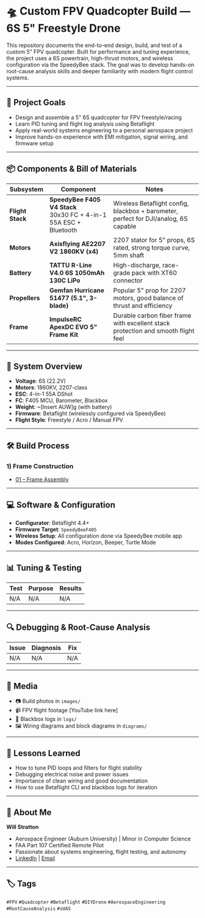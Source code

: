 # 🛸 Custom FPV Quadcopter Build — 6S 5" Freestyle Drone

This repository documents the end-to-end design, build, and test of a custom 5" FPV quadcopter. Built for performance and tuning experience, the project uses a 6S powertrain, high-thrust motors, and wireless configuration via the SpeedyBee stack. The goal was to develop hands-on root-cause analysis skills and deeper familiarity with modern flight control systems.

---

## 📌 Project Goals

- Design and assemble a 5" 6S quadcopter for FPV freestyle/racing
- Learn PID tuning and flight log analysis using Betaflight
- Apply real-world systems engineering to a personal aerospace project
- Improve hands-on experience with EMI mitigation, signal wiring, and firmware setup

---

## 📦 Components & Bill of Materials

| Subsystem       | Component                                                                                                       | Notes                                                                                     |
|-----------------|------------------------------------------------------------------------------------------------------------------|-------------------------------------------------------------------------------------------|
| **Flight Stack** | **SpeedyBee F405 V4 Stack**<br>30x30 FC + 4-in-1 55A ESC + Bluetooth | Wireless Betaflight config, blackbox + barometer, perfect for DJI/analog, 6S capable |
| **Motors**       | **Axisflying AE2207 V2 1860KV (x4)**                                                                             | 2207 stator for 5" props, 6S rated, strong torque curve, 5mm shaft                        |
| **Battery**      | **TATTU R-Line V4.0 6S 1050mAh 130C LiPo**                                                                      | High-discharge, race-grade pack with XT60 connector                                      |
| **Propellers**   | **Gemfan Hurricane 51477 (5.1", 3-blade)**                                                                      | Popular 5" prop for 2207 motors, good balance of thrust and efficiency                   |
| **Frame**        | **ImpulseRC ApexDC EVO 5" Frame Kit**                                                                           | Durable carbon fiber frame with excellent stack protection and smooth flight feel        |

---

## 🧱 System Overview

- **Voltage**: 6S (22.2V)
- **Motors**: 1860KV, 2207-class
- **ESC**: 4-in-1 55A DShot
- **FC**: F405 MCU, Barometer, Blackbox
- **Weight**: ~[Insert AUW]g (with battery)
- **Firmware**: Betaflight (wirelessly configured via SpeedyBee)
- **Flight Style**: Freestyle / Acro / Manual FPV

---

## 🛠️ Build Process

### 1) Frame Construction
- [01 – Frame Assembly](docs/01_frame_assembly.md)

---

## 💻 Software & Configuration

- **Configurator**: Betaflight 4.4+
- **Firmware Target**: `SpeedyBeeF405`
- **Wireless Setup**: All configuration done via SpeedyBee mobile app
- **Modes Configured**: Acro, Horizon, Beeper, Turtle Mode

---

## 📊 Tuning & Testing

| Test | Purpose | Results |
|------|---------|---------|
| N/A | N/A | N/A |

---

## 🔍 Debugging & Root-Cause Analysis

| Issue | Diagnosis | Fix |
|-------|-----------|-----|
| N/A | N/A | N/A |

---

## 📸 Media

- 📷 Build photos in `images/`
- 📹 FPV flight footage [YouTube link here]
- 📁 Blackbox logs in `logs/`
- 🖼️ Wiring diagrams and block diagrams in `diagrams/`

---

## 🧠 Lessons Learned

- How to tune PID loops and filters for flight stability
- Debugging electrical noise and power issues
- Importance of clean wiring and good documentation
- How to use Betaflight CLI and blackbox logs for iteration

---

## 📇 About Me

**Will Stratton**  
- Aerospace Engineer (Auburn University) | Minor in Computer Science  
- FAA Part 107 Certified Remote Pilot  
- Passionate about systems engineering, flight testing, and autonomy  
- [LinkedIn](https://www.linkedin.com/in/william-stratton-wlstratton) | [Email](mailto:wlstratton111@gmail.com)

---

## 🏷️ Tags

`#FPV` `#Quadcopter` `#Betaflight` `#DIYDrone` `#AerospaceEngineering` `#RootCauseAnalysis` `#sUAS`
